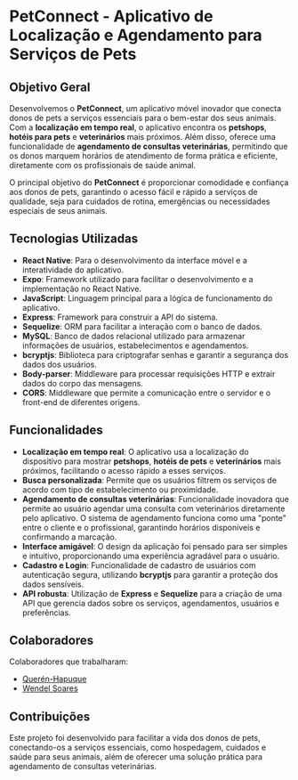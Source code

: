 # PetConnect - Aplicativo de Localização e Agendamento para Serviços de Pets

## Objetivo Geral
Desenvolvemos o **PetConnect**, um aplicativo móvel inovador que conecta donos de pets a serviços essenciais para o bem-estar dos seus animais. Com a **localização em tempo real**, o aplicativo encontra os **petshops**, **hotéis para pets** e **veterinários** mais próximos. Além disso, oferece uma funcionalidade de **agendamento de consultas veterinárias**, permitindo que os donos marquem horários de atendimento de forma prática e eficiente, diretamente com os profissionais de saúde animal.

O principal objetivo do **PetConnect** é proporcionar comodidade e confiança aos donos de pets, garantindo o acesso fácil e rápido a serviços de qualidade, seja para cuidados de rotina, emergências ou necessidades especiais de seus animais.

## Tecnologias Utilizadas

- **React Native**: Para o desenvolvimento da interface móvel e a interatividade do aplicativo.
- **Expo**: Framework utilizado para facilitar o desenvolvimento e a implementação no React Native.
- **JavaScript**: Linguagem principal para a lógica de funcionamento do aplicativo.
- **Express**: Framework para construir a API do sistema.
- **Sequelize**: ORM para facilitar a interação com o banco de dados.
- **MySQL**: Banco de dados relacional utilizado para armazenar informações de usuários, estabelecimentos e agendamentos.
- **bcryptjs**: Biblioteca para criptografar senhas e garantir a segurança dos dados dos usuários.
- **Body-parser**: Middleware para processar requisições HTTP e extrair dados do corpo das mensagens.
- **CORS**: Middleware que permite a comunicação entre o servidor e o front-end de diferentes origens.

## Funcionalidades

- **Localização em tempo real**: O aplicativo usa a localização do dispositivo para mostrar **petshops**, **hotéis de pets** e **veterinários** mais próximos, facilitando o acesso rápido a esses serviços.
- **Busca personalizada**: Permite que os usuários filtrem os serviços de acordo com tipo de estabelecimento ou proximidade.
- **Agendamento de consultas veterinárias**: Funcionalidade inovadora que permite ao usuário agendar uma consulta com veterinários diretamente pelo aplicativo. O sistema de agendamento funciona como uma "ponte" entre o cliente e o profissional, garantindo horários disponíveis e confirmando a marcação.
- **Interface amigável**: O design da aplicação foi pensado para ser simples e intuitivo, proporcionando uma experiência agradável para o usuário.
- **Cadastro e Login**: Funcionalidade de cadastro de usuários com autenticação segura, utilizando **bcryptjs** para garantir a proteção dos dados sensíveis.
- **API robusta**: Utilização de **Express** e **Sequelize** para a criação de uma API que gerencia dados sobre os serviços, agendamentos, usuários e preferências.

## Colaboradores
Colaboradores que trabalharam:

  - [Querén-Hapuque](https://github.com/querenhapuqueq)
  - [Wendel Soares](https://github.com/wendelsoares11)

## Contribuições

Este projeto foi desenvolvido para facilitar a vida dos donos de pets, conectando-os a serviços essenciais, como hospedagem, cuidados e saúde para seus animais, além de oferecer uma solução prática para agendamento de consultas veterinárias.
